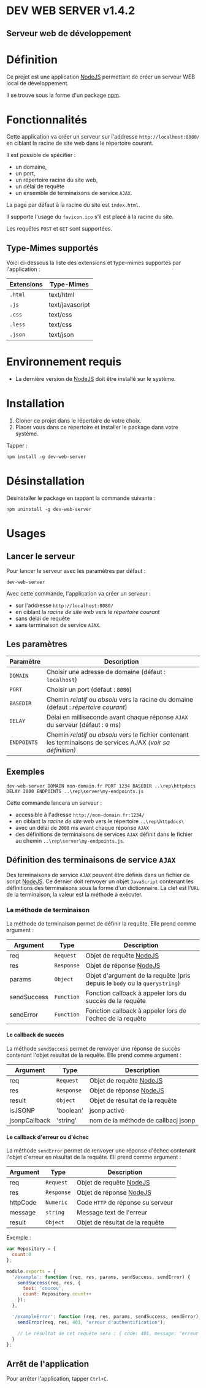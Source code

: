 DEV WEB SERVER v1.4.2
=====================
Serveur web de développement
----------------------------

# Définition
Ce projet est une application [NodeJS] permettant de créer un serveur WEB local de développement.

Il se trouve sous la forme d'un package [npm].

# Fonctionnalités
Cette application va créer un serveur sur l'addresse `http://localhost:8080/`
en ciblant la racine de site web dans le répertoire courant.

Il est possible de spécifier :
- un domaine,
- un port,
- un répertoire racine du site web,
- un délai de requête
- un ensemble de terminaisons de service `AJAX`.

La page par défaut à la racine du site est `index.html`.

Il supporte l'usage du `favicon.ico` s'il est placé à la racine du site.

Les requêtes `POST` et `GET` sont supportées.

## Type-Mimes supportés
Voici ci-dessous la liste des extensions et type-mimes supportés par l'application :

|Extensions | Type-Mimes       |
|--------   | ---------------- |
|`.html`    |  text/html       |
|`.js`      |  text/javascript |
|`.css`     |  text/css        |
|`.less`    |  text/css        |
|`.json`    |  text/json       |

# Environnement requis

* La dernière version de [NodeJS] doit être installé sur le système.

# Installation

1. Cloner ce projet dans le répertoire de votre choix.
2. Placer vous dans ce répertoire et installer le package dans votre système.

Tapper :

```console
npm install -g dev-web-server
```

# Désinstallation
Désinstaller le package en tappant la commande suivante :

```console
npm uninstall -g dev-web-server
```

# Usages

## Lancer le serveur
Pour lancer le serveur avec les paramètres par défaut :

```console
dev-web-server
```

Avec cette commande, l'application va créer un serveur :
- sur l'addresse `http://localhost:8080/`
- en ciblant la *racine de site web* vers le *répertoire courant*
- sans délai de requête
- sans terminaison de service `AJAX`.

## Les paramètres

| Paramètre   | Description      |
|------------ | ---------------- |
| `DOMAIN`      |  Choisir une adresse de domaine (défaut : `localhost`) |
| `PORT`      |  Choisir un port (défaut : `8080`) |
| `BASEDIR`   |  Chemin *relatif* ou *absolu* vers la racine du domaine (défaut : *répertoire courant*) |
| `DELAY`     |  Délai en milliseconde avant chaque réponse `AJAX` du serveur (défaut : `0` ms) |
| `ENDPOINTS` |  Chemin *relatif* ou *absolu* vers le fichier contenant les terminaisons de services AJAX *(voir sa définition)* |

## Exemples
```console
dev-web-server DOMAIN mon-domain.fr PORT 1234 BASEDIR ..\rep\httpdocs DELAY 2000 ENDPOINTS ..\rep\server\my-endpoints.js
```
Cette commande lancera un serveur :
- accessible à l'adresse `http://mon-domain.fr:1234/`
- en ciblant la *racine de site web* vers le répertoire `..\rep\httpdocs\`
- avec un délai de `2000` ms avant chaque réponse `AJAX`
- des définitions de terminaisons de services `AJAX` définit dans le fichier au chemin `..\rep\server\my-endpoints.js`.

## Définition des terminaisons de service `AJAX`

Des terminaisons de service `AJAX` peuvent être définis dans un fichier de script [NodeJS]. Ce dernier doit renvoyer un objet `JavaScript` contenant les définitions des terminaisons sous la forme d'un dictionnaire. La clef est l'`URL` de la terminaison, la valeur est la méthode à exécuter.

### La méthode de terminaison

La méthode de terminaison permet de définir la requête. Elle prend comme argument :

| Argument | Type |Description |
| --- | --- | --- |
| req | `Request` | Objet de requête [NodeJS] |
| res | `Response` | Objet de réponse [NodeJS] |
| params | `Object` | Objet d'argument de la requête (pris depuis le `body` ou la `querystring`) |
| sendSuccess | `Function` | Fonction callback à appeler lors du succès de la requête |
| sendError | `Function` | Fonction callback à appeler lors de l'échec de la requête |

#### Le callback de succès

La méthode `sendSuccess` permet de renvoyer une réponse de succès contenant l'objet resultat de la requête. Elle prend comme argument :

| Argument | Type |Description |
| --- | --- | --- |
| req | `Request` | Objet de requête [NodeJS] |
| res | `Response` | Objet de réponse [NodeJS] |
| result | `Object` | Objet de résultat de la requête |
| isJSONP | 'boolean' | jsonp activé |
| jsonpCallback | 'string' | nom de la méthode de callbacj jsonp |

#### Le callback d'erreur ou d'échec

La méthode `sendError` permet de renvoyer une réponse d'échec contenant l'objet d'erreur en résultat de la requête. Ell prend comme argument :

| Argument | Type |Description |
| --- | --- | --- |
| req | `Request` | Objet de requête [NodeJS] |
| res | `Response` | Objet de réponse [NodeJS] |
| httpCode | `Numeric` | Code `HTTP` de réponse su serveur |
| message | `string` | Message text de l'erreur |
| result | `Object` | Objet de résultat de la requête |

Exemple :

```js
var Repository = {
  count:0
};

module.exports = {
  '/example': function (req, res, params, sendSuccess, sendError) {
    sendSuccess(req, res, {
      test: 'coucou',
      count: Repository.count++
    });
  },

  '/exampleError': function (req, res, params, sendSuccess, sendError) {
    sendError(req, res, 401, "erreur d'authentification");

    // Le résultat de cet requête sera : { code: 401, message: "erreur d'authentification"}.
  }
};

```

## Arrêt de l'application

Pour arrêter l'application, tapper `Ctrl+C`.

[NodeJS]: http://nodejs.org/
[npm]: https://npmjs.org/